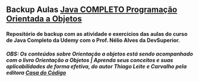 ## Backup Aulas [Java COMPLETO Programação Orientada a Objetos](https://www.udemy.com/course/java-curso-completo/)
#### Repositório de backup com as atividade e exercícios das aulas do curso de Java Completo da Udemy com o Prof. Nélio Alves da DevSuperior.

##### OBS: Os conteúdos sobre Orientação a objetos está sendo acompanhado com o livro Orientação a Objetos | Aprenda seus conceitos e suas aplicabilidades de forma efetiva, do autor Thiago Leite e Carvalho pela editora [Casa do Código](https://www.casadocodigo.com.br/products/livro-oo-conceitos) 
